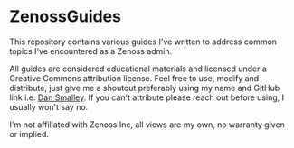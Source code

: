 # ZenossGuides
This repository contains various guides I've written to address common topics I've encountered as a Zenoss admin. 

All guides are considered educational materials and licensed under a Creative Commons attribution license.  Feel free to use, modify and distribute, just give me a shoutout preferably using my name and GitHub link i.e. [Dan Smalley](https://github.com/dan-smalley).  If you can't attribute please reach out before using, I usually won't say no.  

I'm not affiliated with Zenoss Inc, all views are my own, no warranty given or implied.  

